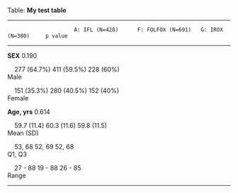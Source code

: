 Table: **My test table**

-------------------------------------------------------------------------------------------------------
                         A: IFL (N=428)      F: FOLFOX (N=691)   G: IROX (N=380)     p value           
----------------------- ------------------- ------------------- ------------------- -------------------
**SEX**                                                                                           0.190

&nbsp;&nbsp;&nbsp;      277 (64.7%)         411 (59.5%)         228 (60%)          
Male                                                                               

&nbsp;&nbsp;&nbsp;      151 (35.3%)         280 (40.5%)         152 (40%)          
Female                                                                             

**Age, yrs**                                                                                      0.614

&nbsp;&nbsp;&nbsp;      59.7 (11.4)         60.3 (11.6)         59.8 (11.5)        
Mean (SD)                                                                          

&nbsp;&nbsp;&nbsp;      53, 68              52, 69              52, 68             
Q1, Q3                                                                             

&nbsp;&nbsp;&nbsp;      27 - 88             19 - 88             26 - 85            
Range                                                                              

-------------------------------------------------------------------------------------------------------

